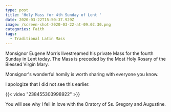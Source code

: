 ```yaml
---
type: post
title: 'Holy Mass for 4th Sunday of Lent '
date: 2020-03-22T15:50:37.929Z
image: /screen-shot-2020-03-22-at-09.02.30.png
categories: Faith
tags:
  - Traditional Latin Mass
---
```

Monsignor Eugene Morris livestreamed his private Mass for the fourth Sunday in Lent today. The Mass is preceded by the Most Holy Rosary of the Blessed Virgin Mary. 

Monsignor's wonderful homily is worth sharing with everyone you know. 

I apologize that I did not see this earlier. 

{{< video "238455303998922" >}}

You will see why I fell in love with the Oratory of Ss. Gregory and Augustine. 